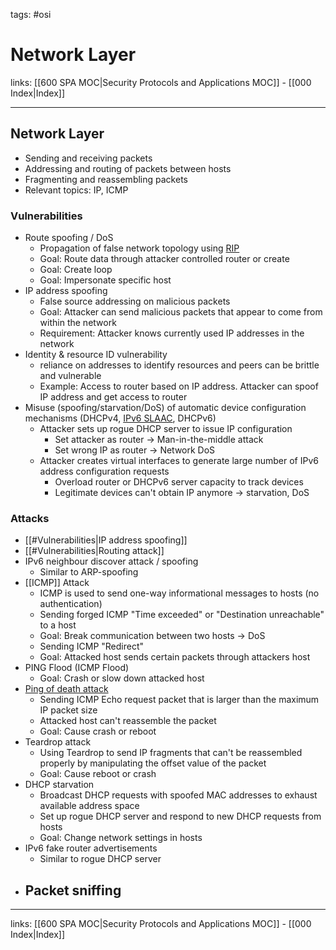tags: #osi

# Network Layer

links: [[600 SPA MOC|Security Protocols and Applications MOC]] - [[000 Index|Index]]

---

## Network Layer

- Sending and receiving packets
- Addressing and routing of packets between hosts
- Fragmenting and reassembling packets
- Relevant topics: IP, ICMP

### Vulnerabilities

- Route spoofing / DoS
	- Propagation of false network topology using [RIP](https://en.wikipedia.org/wiki/Routing_Information_Protocol)
	- Goal: Route data through attacker controlled router or create
	- Goal: Create loop
	- Goal: Impersonate specific host
- IP address spoofing
	- False source addressing on malicious packets
	- Goal: Attacker can send malicious packets that appear to come from within the network
	- Requirement: Attacker knows currently used IP addresses in the network
- Identity & resource ID vulnerability
	- reliance on addresses to identify resources and peers can be brittle and vulnerable
	- Example: Access to router based on IP address. Attacker can spoof IP address and get access to router
- Misuse (spoofing/starvation/DoS) of automatic device configuration mechanisms (DHCPv4, [IPv6 SLAAC](https://datatracker.ietf.org/doc/html/rfc4862), DHCPv6)
	- Attacker sets up rogue DHCP server to issue IP configuration
		- Set attacker as router -> Man-in-the-middle attack
		- Set wrong IP as router -> Network DoS
	- Attacker creates virtual interfaces to generate large number of IPv6 address configuration requests
		- Overload router or DHCPv6 server capacity to track devices
		- Legitimate devices can't obtain IP anymore -> starvation, DoS

### Attacks

- [[#Vulnerabilities|IP address spoofing]]
- [[#Vulnerabilities|Routing attack]]
- IPv6 neighbour discover attack / spoofing
	- Similar to ARP-spoofing
- [[ICMP]] Attack
	- ICMP is used to send one-way informational messages to hosts (no authentication)
	- Sending forged ICMP "Time exceeded" or "Destination unreachable" to a host
	- Goal: Break communication between two hosts -> DoS
	- Sending ICMP "Redirect" 
	- Goal: Attacked host sends certain packets through attackers host
- PING Flood (ICMP Flood)
	- Goal: Crash or slow down attacked host
- [Ping of death attack](https://en.wikipedia.org/wiki/Ping_of_death)
	- Sending ICMP Echo request packet that is larger than the maximum IP packet size
	- Attacked host can't reassemble the packet
	- Goal: Cause crash or reboot
- Teardrop attack
	- Using Teardrop to send IP fragments that can't be reassembled properly by manipulating the offset value of the packet
	- Goal: Cause reboot or crash
- DHCP starvation
	- Broadcast DHCP requests with spoofed MAC addresses to exhaust available address space
	- Set up rogue DHCP server and respond to new DHCP requests from hosts
	- Goal: Change network settings in hosts
- IPv6 fake router advertisements
	- Similar to rogue DHCP server
- Packet sniffing
	- 

---
links: [[600 SPA MOC|Security Protocols and Applications MOC]] - [[000 Index|Index]]